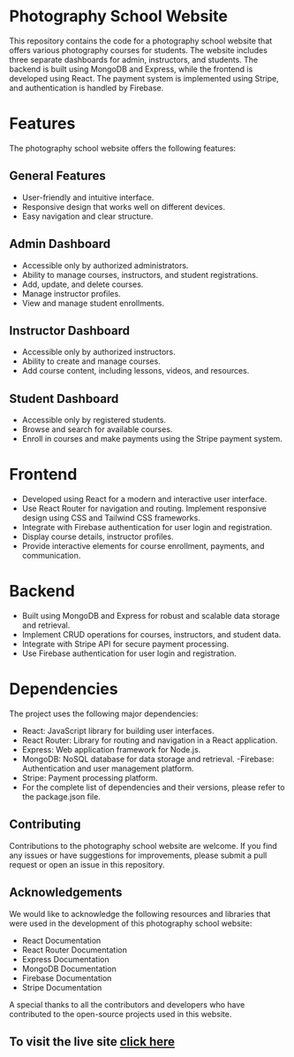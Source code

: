 # Photography School Website

This repository contains the code for a photography school website that offers various photography courses for students. The website includes three separate dashboards for admin, instructors, and students. The backend is built using MongoDB and Express, while the frontend is developed using React. The payment system is implemented using Stripe, and authentication is handled by Firebase.

# Features

The photography school website offers the following features:

## General Features

- User-friendly and intuitive interface.
- Responsive design that works well on different devices.
- Easy navigation and clear structure.

## Admin Dashboard

- Accessible only by authorized administrators.
- Ability to manage courses, instructors, and student registrations.
- Add, update, and delete courses.
- Manage instructor profiles.
- View and manage student enrollments.

## Instructor Dashboard

- Accessible only by authorized instructors.
- Ability to create and manage courses.
- Add course content, including lessons, videos, and resources.

## Student Dashboard

- Accessible only by registered students.
- Browse and search for available courses.
- Enroll in courses and make payments using the Stripe payment system.

# Frontend

- Developed using React for a modern and interactive user interface.
- Use React Router for navigation and routing.
  Implement responsive design using CSS and Tailwind CSS frameworks.
- Integrate with Firebase authentication for user login and registration.
- Display course details, instructor profiles.
- Provide interactive elements for course enrollment, payments, and communication.

# Backend

- Built using MongoDB and Express for robust and scalable data storage and retrieval.
- Implement CRUD operations for courses, instructors, and student data.
- Integrate with Stripe API for secure payment processing.
- Use Firebase authentication for user login and registration.

# Dependencies

The project uses the following major dependencies:

- React: JavaScript library for building user interfaces.
- React Router: Library for routing and navigation in a React application.
- Express: Web application framework for Node.js.
- MongoDB: NoSQL database for data storage and retrieval.
  -Firebase: Authentication and user management platform.
- Stripe: Payment processing platform.
- For the complete list of dependencies and their versions, please refer to the package.json file.

## Contributing

Contributions to the photography school website are welcome. If you find any issues or have suggestions for improvements, please submit a pull request or open an issue in this repository.

## Acknowledgements

We would like to acknowledge the following resources and libraries that were used in the development of this photography school website:

- React Documentation
- React Router Documentation
- Express Documentation
- MongoDB Documentation
- Firebase Documentation
- Stripe Documentation

A special thanks to all the contributors and developers who have contributed to the open-source projects used in this website.

## To visit the live site [click here](https://photography-school-61da5.web.app/)
